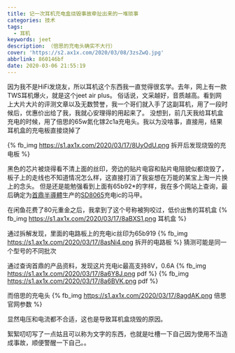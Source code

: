 ```yaml
---
title: 记一次耳机充电盒烧毁事故牵扯出来的一堆琐事
categories: 技术
tags:
  - 耳机
keywords: jeet
description: （倍思的充电头确实不大行）
cover: 'https://s2.ax1x.com/2020/03/08/3zsZwQ.jpg'
abbrlink: 860146bf
date: 2020-03-06 21:55:19
---
```

因为我不是HiFi发烧友，所以耳机这个东西我一直觉得很玄学。去年，网上有一款TWS耳机爆火，就是这个jeet air plus。
俗话说，文采越好，音质越高。看到网上大片大片的评测文章以及无数赞誉，我一个哥们就入手了这副耳机，用了一段时候后，优惠价出给了我，我就心安理得的用起来了。
没想到，前几天我给耳机盒充电的时候，用了倍思的65w氮化镓2c1a充电头。我以为没啥事，直接用，结果耳机盒的充电板直接烧掉了

{% fb_img https://s1.ax1x.com/2020/03/17/8UyOdU.png 拆开后发现烧毁的充电板 %}

黑色的芯片被烧得看不清上面的丝印，旁边的贴片电容和贴片电阻貌似都烧毁了，板子上的走线也不知道情况怎么样，这直接打消了我妄想在万能的某宝上淘一片换上的念头。
但是还是能勉强看到上面有65b92*的字样，我在多个网站上查询，最后确定为[首鼎半導體](http://www.shouding.net/)生产的[SD8065](http://www.shouding.net/product/html/?143.html)充电ic的马甲。

在闲鱼花费了80元重金之后，我拿到了这个号称被狗咬过，低价出售的耳机盒
{% fb_img https://s1.ax1x.com/2020/03/17/8aBXS1.png 耳机盒 %}

通过拆解发现，里面的电路板上的充电ic丝印为65b919
{% fb_img https://s1.ax1x.com/2020/03/17/8asNi4.png 拆开的电路板 %}
猜测可能是同一个型号的不同批次

通过查询首鼎的产品资料，发现这片充电ic最高支持8V，0.6A
{% fb_img https://s1.ax1x.com/2020/03/17/8a6Y8J.png pdf %}
{% fb_img https://s1.ax1x.com/2020/03/17/8a6BVK.png pdf %}


而倍思的充电头
{% fb_img https://s1.ax1x.com/2020/03/17/8agdAK.png 倍思官网参数 %}

显然电压和电流都不合适，这也是导致耳机盒烧毁的原因。

絮絮叨叨写了一点姑且可以称为文字的东西，也就是吐槽一下自己因为使用不当造成事故，顺便警醒一下自己。。